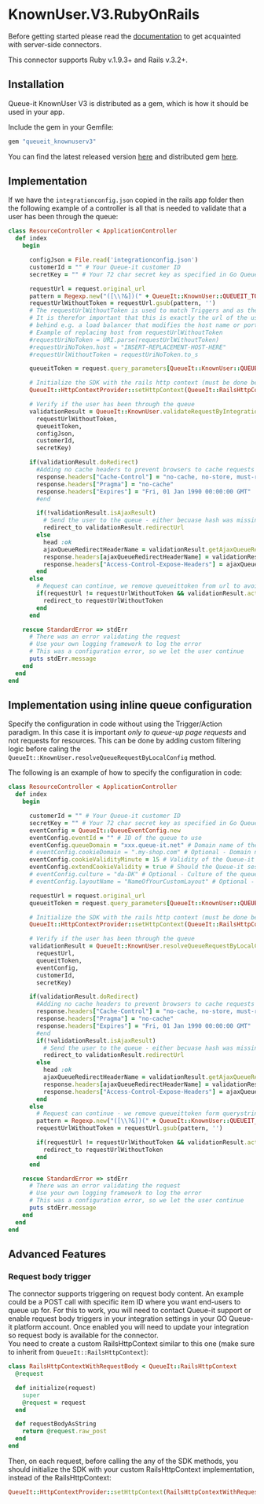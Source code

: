 # KnownUser.V3.RubyOnRails
Before getting started please read the [documentation](https://github.com/queueit/Documentation/tree/main/serverside-connectors) to get acquainted with server-side connectors.

This connector supports Ruby v.1.9.3+ and Rails v.3.2+.

## Installation
Queue-it KnownUser V3 is distributed as a gem, which is how it should be used in your app.

Include the gem in your Gemfile:

```ruby
gem "queueit_knownuserv3"
```

You can find the latest released version [here](https://github.com/queueit/KnownUser.V3.RubyOnRails/releases/latest) and distributed 
gem [here](https://rubygems.org/gems/queueit_knownuserv3).


## Implementation
If we have the `integrationconfig.json` copied in the rails app folder then 
the following example of a controller is all that is needed to validate that a user has been through the queue:

```ruby
class ResourceController < ApplicationController
  def index
    begin

      configJson = File.read('integrationconfig.json')
      customerId = "" # Your Queue-it customer ID
      secretKey = "" # Your 72 char secret key as specified in Go Queue-it self-service platform

      requestUrl = request.original_url
      pattern = Regexp.new("([\\?&])(" + QueueIt::KnownUser::QUEUEIT_TOKEN_KEY + "=[^&]*)", Regexp::IGNORECASE)
      requestUrlWithoutToken = requestUrl.gsub(pattern, '')
      # The requestUrlWithoutToken is used to match Triggers and as the Target url (where to return the users to).
      # It is therefor important that this is exactly the url of the users browsers. So, if your webserver is 
      # behind e.g. a load balancer that modifies the host name or port, reformat requestUrlWithoutToken before proceeding.		
      # Example of replacing host from requestUrlWithoutToken  
      #requestUriNoToken = URI.parse(requestUrlWithoutToken)
      #requestUriNoToken.host = "INSERT-REPLACEMENT-HOST-HERE"
      #requestUrlWithoutToken = requestUriNoToken.to_s

      queueitToken = request.query_parameters[QueueIt::KnownUser::QUEUEIT_TOKEN_KEY.to_sym]

      # Initialize the SDK with the rails http context (must be done before calling validateRequestByIntegrationConfig)
      QueueIt::HttpContextProvider::setHttpContext(QueueIt::RailsHttpContext.new(request))

      # Verify if the user has been through the queue
      validationResult = QueueIt::KnownUser.validateRequestByIntegrationConfig(
        requestUrlWithoutToken,
        queueitToken,
        configJson,
        customerId,
        secretKey)

      if(validationResult.doRedirect)      
        #Adding no cache headers to prevent browsers to cache requests
        response.headers["Cache-Control"] = "no-cache, no-store, must-revalidate, max-age=0"
        response.headers["Pragma"] = "no-cache"
        response.headers["Expires"] = "Fri, 01 Jan 1990 00:00:00 GMT"
        #end

        if(!validationResult.isAjaxResult)
          # Send the user to the queue - either becuase hash was missing or becuase is was invalid
          redirect_to validationResult.redirectUrl
        else
          head :ok
          ajaxQueueRedirectHeaderName = validationResult.getAjaxQueueRedirectHeaderKey()
          response.headers[ajaxQueueRedirectHeaderName] = validationResult.getAjaxRedirectUrl()
          response.headers["Access-Control-Expose-Headers"] = ajaxQueueRedirectHeaderName
        end       
      else
        # Request can continue, we remove queueittoken from url to avoid sharing of user specific token	
        if(requestUrl != requestUrlWithoutToken && validationResult.actionType == "Queue")	
          redirect_to requestUrlWithoutToken
        end
      end

    rescue StandardError => stdErr
      # There was an error validating the request
      # Use your own logging framework to log the error
      # This was a configuration error, so we let the user continue
      puts stdErr.message
    end
  end
end
```


## Implementation using inline queue configuration
Specify the configuration in code without using the Trigger/Action paradigm. In this case it is important *only to queue-up page requests* and not requests for resources. 
This can be done by adding custom filtering logic before caling the `QueueIt::KnownUser.resolveQueueRequestByLocalConfig` method. 

The following is an example of how to specify the configuration in code:

```ruby
class ResourceController < ApplicationController	
  def index	
    begin 	  

      customerId = "" # Your Queue-it customer ID
      secretKey = "" # Your 72 char secret key as specified in Go Queue-it self-service platform		
      eventConfig = QueueIt::QueueEventConfig.new
      eventConfig.eventId = "" # ID of the queue to use
      eventConfig.queueDomain = "xxx.queue-it.net" # Domain name of the queue.
      # eventConfig.cookieDomain = ".my-shop.com" # Optional - Domain name where the Queue-it session cookie should be saved
      eventConfig.cookieValidityMinute = 15 # Validity of the Queue-it session cookie should be positive number.
      eventConfig.extendCookieValidity = true # Should the Queue-it session cookie validity time be extended each time the validation runs?
      # eventConfig.culture = "da-DK" # Optional - Culture of the queue layout in the format specified here: https:#msdn.microsoft.com/en-us/library/ee825488(v=cs.20).aspx. If unspecified then settings from Event will be used.
      # eventConfig.layoutName = "NameOfYourCustomLayout" # Optional - Name of the queue layout. If unspecified then settings from Event will be used.

      requestUrl = request.original_url
      queueitToken = request.query_parameters[QueueIt::KnownUser::QUEUEIT_TOKEN_KEY.to_sym]

      # Initialize the SDK with the rails http context (must be done before calling validateRequestByIntegrationConfig)
      QueueIt::HttpContextProvider::setHttpContext(QueueIt::RailsHttpContext.new(request))

      # Verify if the user has been through the queue
      validationResult = QueueIt::KnownUser.resolveQueueRequestByLocalConfig(
        requestUrl,
        queueitToken,
        eventConfig,
        customerId,
        secretKey)

      if(validationResult.doRedirect)	
        #Adding no cache headers to prevent browsers to cache requests
        response.headers["Cache-Control"] = "no-cache, no-store, must-revalidate, max-age=0"
        response.headers["Pragma"] = "no-cache"
        response.headers["Expires"] = "Fri, 01 Jan 1990 00:00:00 GMT"
        #end
        if(!validationResult.isAjaxResult)
          # Send the user to the queue - either becuase hash was missing or becuase is was invalid
          redirect_to validationResult.redirectUrl
        else
          head :ok
          ajaxQueueRedirectHeaderName = validationResult.getAjaxQueueRedirectHeaderKey()
          response.headers[ajaxQueueRedirectHeaderName] = validationResult.getAjaxRedirectUrl()
          response.headers["Access-Control-Expose-Headers"] = ajaxQueueRedirectHeaderName
        end
      else
        # Request can continue - we remove queueittoken form querystring parameter to avoid sharing of user specific token				
        pattern = Regexp.new("([\\?&])(" + QueueIt::KnownUser::QUEUEIT_TOKEN_KEY + "=[^&]*)", Regexp::IGNORECASE)
        requestUrlWithoutToken = requestUrl.gsub(pattern, '')

        if(requestUrl != requestUrlWithoutToken && validationResult.actionType == "Queue")
          redirect_to requestUrlWithoutToken
        end
      end

    rescue StandardError => stdErr
      # There was an error validating the request
      # Use your own logging framework to log the error
      # This was a configuration error, so we let the user continue
      puts stdErr.message
    end
  end
end
```

## Advanced Features
### Request body trigger

The connector supports triggering on request body content. An example could be a POST call with specific item ID where you want end-users to queue up for.
For this to work, you will need to contact Queue-it support or enable request body triggers in your integration settings in your GO Queue-it platform account.
Once enabled you will need to update your integration so request body is available for the connector.  
You need to create a custom RailsHttpContext similar to this one (make sure to inherit from `QueueIt::RailsHttpContext`):

```ruby
class RailsHttpContextWithRequestBody < QueueIt::RailsHttpContext
  @request

  def initialize(request)
    super
    @request = request
  end

  def requestBodyAsString
    return @request.raw_post
  end
end
```

Then, on each request, before calling the any of the SDK methods, you should initialize the SDK with your custom RailsHttpContext implementation, instead of the RailsHttpContext:

```ruby
QueueIt::HttpContextProvider::setHttpContext(RailsHttpContextWithRequestBody.new(request))
```